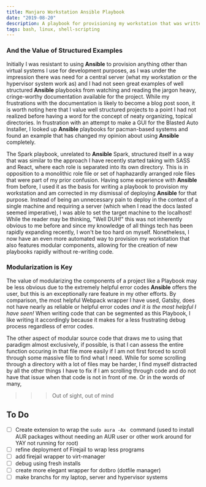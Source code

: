 ```yaml
---
title: Manjaro Workstation Ansible Playbook
date: "2019-08-20"
description: A playbook for provisioning my workstation that was written as a response to increasing frustrations with the other solutions.
tags: bash, linux, shell-scripting
---
```


### And the Value of Structured Examples

Initially I was resistant to using **Ansible** to provision anything other than virtual 
systems I use for development purposes, as I was under the impression there was need for 
a central server (what my workstation or the hypervisor system work as) and I had not 
seen great examples of well structured **Ansible** playbooks from watching and reading the 
jargon heavy, cringe-worthy documentation available for the project. While my frustrations 
with the documentation is likely to become a blog post soon, it is worth noting here that 
I value well structured projects to a point I had not realized before having a word for the 
concept of neaty organizing, topical directories. In frustration with an attempt to make a 
GUI for the Blasted Auto Installer, I looked up **Ansible** playbooks for pacman-based systems and
found an example that has changed my opinion about using **Ansible** completely. 

The Spark playbook, unrelated to **Ansible** Spark, structured itself in a way that was similar to 
the approach I have recently started taking with SASS and React, where each role is separated 
into its own directory. This is in opposition to a monolithic role file or set of haphazardly 
arranged role files that were part of my prior confusion. Having some experience with **Ansible** 
from before, I used it as the basis for writing a playbook to provision my workstation and am 
corrected in my dismissal of deploying **Ansible** for that purpose. Instead of being an unnecessary 
pain to deploy in the context of a single machine and requiring a server (which when I 
read the docs lasted seemed imperative), I was able to set the target machine to the 
localhost! While the reader may be thinking, "Well DUH!" this was not inherently obvious to 
me before and since my knowledge of all things tech has been rapidly expanding recently, I
won't be too hard on myself. Nonetheless, I now have an even more automated way to provision 
my workstation that also features modular components, allowing for the creation of new playbooks
rapidly without re-writing code. 

### Modularization is Key
The value of modularizing the components of a project like a Playbook may be less obvious
due to the extremely helpful error codes **Ansible** offers the user, but this is an 
exceptionally rare feature in my other efforts. By comparison, the most helpful Webpack 
wrapper I have used, Gatsby, does not have nearly as reliable or helpful error codes 
_and it is the most helpful I have seen!_ When writing code that can be segmented as this Playbook, I like 
writing it accordingly because it makes for a less frustrating debug process regardless of error codes.

The other aspect of modular source code that draws me to using that paradigm almost exclusively,
if possible, is that I can assess the entire function occuring in that file more easily if I am 
not first forced to scroll through some massive file to find what I need. While for some scrolling 
through a directory with a lot of files may be harder, I find myself distracted by all the other
things I have to fix if I am scrolling through code and do not have that issue when that code 
is not in front of me. Or in the words of many,
 
>>> Out of sight, out of mind

## To Do
-[ ] Create extension to wrap the `sudo aura -Ax ` command (used to install AUR packages without needing an AUR user or other work around for YAY not running for root)
-[ ] refine deployment of Firejail to wrap less programs 
-[ ] add firejail wrapper to virt-manager 
-[ ] debug using fresh installs
-[ ] create more elegant wrapper for dotbro (dotfile manager) 
-[ ] make branchs for my laptop, server and hypervisor systems
